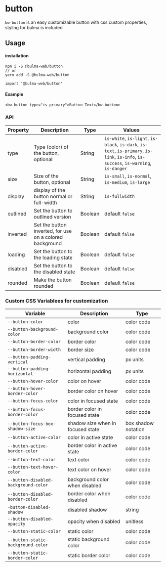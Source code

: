 # button
`bw-button` is an easy customizable button with css custom properties, styling for bulma is included

## Usage
#### installation
```
npm i -S @bulma-web/button
// or
yarn add -S @bulma-web/button
```
```
import '@bulma-web/button'
```
#### Example
```
<bw-button type="is-primary">Button Text</bw-button>
```

### API

|Property   |Description                            |Type       |Values                         |
|-----------|---------------------------------------|-----------|-------------------------------|
|type       |Type (color) of the button, optional   |String     |`is-white`, `is-light`, `is-black`, `is-dark`, `is-text`, `is-primary`, `is-link`, `is-info`, `is-success`, `is-warning`, `is-danger`                      |
|size       |Size of the button, optional           |String     |`is-small`, `is-normal`, `is-medium`, `is-large`|
|display    |display of the button normal or full-width|String  | `is-fullwidth`                |
|outlined   |Set the button to outlined version     |Boolean    |default `false`                |
|inverted   |Set the button inverted, for use on a colored background|Boolean|dafault `false`   |
|loading    |Set the button to the loading state    |Boolean    |default `false`                |
|disabled   |Set the button to the disabled state   |Boolean    |default `false`                |
|rounded    |Make the button rounded                |Boolean    |default `false`                |

### Custom CSS Variablees for customization
|Variable                   |Description            |Type       |
|---------------------------|-----------------------|-----------|
|`--button-color`           |color      |color code |
|`--button-background-color`|background color|color code |
|`--button-border-color`    | border color    |color code |
|`--button-border-width`    | border size     |color code |
|`--button-padding-vertical`| vertical padding|px units   |
|`--button-padding-horizontal`| horizontal padding|px units|
|`--button-hover-color`     | color on hover  |color code |
|`--button-hover-border-color`| border color on hover|color code|
|`--button-focus-color`     | color in focused state|color code|
|`--button-focus-border-color`| border color in focused state|color code|
|`--button-focus-box-shadow-size`| shadow size when in focused state| box shadow notation|
|`--button-active-color`    | color in active state|color code|
|`--button-active-border-color`| border color in active state|color code|
|`--button-text-color`      | text color      |color code|
|`--button-text-hover-color`|text color on hover|color code|
|`--button-disabled-background-color`| background color when disabled|color code|
|`--button-disabled-border-color`|border color when disabled|color code|
|`-button-disabled-shadow`  |disabled shadow    |string|
|`--button-disabled-opacity`|opacity when disabled  |unitless|
|`--button-static-color`    |static color   |color code|
|`--button-static-background-color`|static background color|color code|
|`--button-static-border-color`|static border color|color code|
